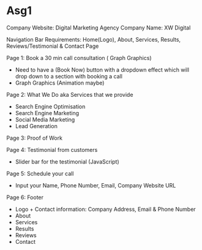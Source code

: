 # Asg1

Company Website: Digital Marketing Agency
Company Name: XW Digital

Navigation Bar Requirements: 
Home(Logo), About, Services, Results, Reviews/Testimonial & Contact Page

Page 1: Book a 30 min call consultation ( Graph Graphics)
- Need to have a (Book Now) button with a dropdown effect which will drop down to a section with booking a call
- Graph Graphics (Animation maybe)

Page 2: What We Do aka Services that we provide
- Search Engine Optimisation
- Search Engine Marketing
- Social Media Marketing
- Lead Generation

Page 3: Proof of Work


Page 4: Testimonial from customers
- Slider bar for the testimonial (JavaScript)


Page 5: Schedule your call
- Input your Name, Phone Number, Email, Company Website URL


Page 6: Footer
- Logo + Contact information: Company Address, Email & Phone Number
- About
- Services 
- Results
- Reviews
- Contact














